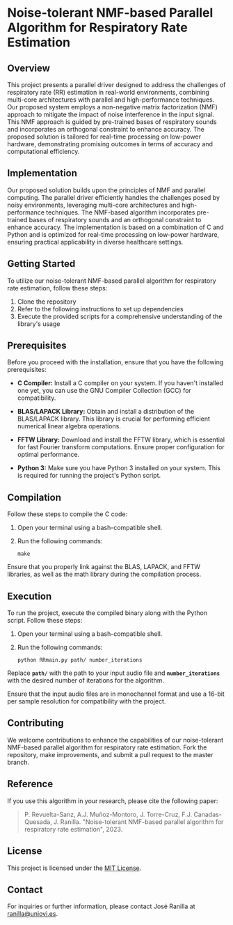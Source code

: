 # Noise-tolerant NMF-based Parallel Algorithm for Respiratory Rate Estimation

## Overview

This project presents a parallel driver designed to address the challenges of respiratory rate (RR) estimation in real-world environments, combining multi-core architectures with parallel and high-performance techniques. Our proposed system employs a non-negative matrix factorization (NMF) approach to mitigate the impact of noise interference in the input signal. This NMF approach is guided by pre-trained bases of respiratory sounds and incorporates an orthogonal constraint to enhance accuracy. The proposed solution is tailored for real-time processing on low-power hardware, demonstrating promising outcomes in terms of accuracy and computational efficiency.

## Implementation

Our proposed solution builds upon the principles of NMF and parallel computing. The parallel driver efficiently handles the challenges posed by noisy environments, leveraging multi-core architectures and high-performance techniques. The NMF-based algorithm incorporates pre-trained bases of respiratory sounds and an orthogonal constraint to enhance accuracy. The implementation is based on a combination of C and Python and is optimized for real-time processing on low-power hardware, ensuring practical applicability in diverse healthcare settings.

## Getting Started

To utilize our noise-tolerant NMF-based parallel algorithm for respiratory rate estimation, follow these steps:

1. Clone the repository
2. Refer to the following instructions to set up dependencies
3. Execute the provided scripts for a comprehensive understanding of the library's usage

## Prerequisites

Before you proceed with the installation, ensure that you have the following prerequisites:

- **C Compiler:** Install a C compiler on your system. If you haven't installed one yet, you can use the GNU Compiler Collection (GCC) for compatibility.

- **BLAS/LAPACK Library:** Obtain and install a distribution of the BLAS/LAPACK library. This library is crucial for performing efficient numerical linear algebra operations.

- **FFTW Library:** Download and install the FFTW library, which is essential for fast Fourier transform computations. Ensure proper configuration for optimal performance.

- **Python 3:** Make sure you have Python 3 installed on your system. This is required for running the project's Python script.

## Compilation

Follow these steps to compile the C code:

1. Open your terminal using a bash-compatible shell.

2. Run the following commands:
   
   ``make``

Ensure that you properly link against the BLAS, LAPACK, and FFTW libraries, as well as the math library during the compilation process.

## Execution

To run the project, execute the compiled binary along with the Python script. Follow these steps:

1. Open your terminal using a bash-compatible shell.

2. Run the following commands:

	``python RRmain.py path/ number_iterations``

Replace **``path/``** with the path to your input audio file and **``number_iterations``** with the desired number of iterations for the algorithm.

Ensure that the input audio files are in monochannel format and use a 16-bit per sample resolution for compatibility with the project.

## Contributing

We welcome contributions to enhance the capabilities of our noise-tolerant NMF-based parallel algorithm for respiratory rate estimation. Fork the repository, make improvements, and submit a pull request to the master branch.

## Reference

If you use this algorithm in your research, please cite the following paper:

> P. Revuelta-Sanz, A.J. Muñoz-Montoro, J. Torre-Cruz, F.J. Canadas-Quesada, J. Ranilla. "Noise-tolerant NMF-based parallel algorithm for respiratory rate estimation", 2023.

## License

This project is licensed under the [MIT License](https://opensource.org/licenses/MIT).

## Contact

For inquiries or further information, please contact José Ranilla at ranilla@uniovi.es.
